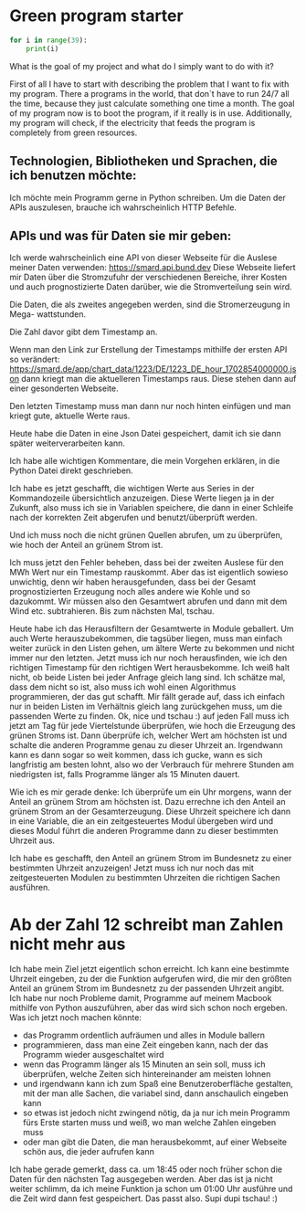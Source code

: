 # Green program starter

```python
for i in range(39):
    print(i)
```

What is the goal of my project and what do I simply want to do with it?

First of all I have to start with describing
the problem that I want to fix with my program.
There a programs in the world, that don´t have 
to run 24/7 all the time, because they just 
calculate something one time a month.
The goal of my program now is to boot the program, 
if it really is in use.
Additionally, my program will check, if the electricity 
that feeds the program is completely from green resources.

## Technologien, Bibliotheken und Sprachen, die ich benutzen möchte:

Ich möchte mein Programm gerne in Python schreiben.
Um die Daten der APIs auszulesen, brauche ich wahrscheinlich HTTP Befehle.

## APIs und was für Daten sie mir geben:

Ich werde wahrscheinlich eine API von dieser Webseite für
die Auslese meiner Daten verwenden: https://smard.api.bund.dev
Diese Webseite liefert mir Daten über die Stromzufuhr der verschiedenen
Bereiche, ihrer Kosten und auch prognostizierte Daten darüber, wie die
Stromverteilung sein wird.

Die Daten, die als zweites angegeben werden, sind die Stromerzeugung in Mega-
wattstunden.

Die Zahl davor gibt dem Timestamp an.

Wenn man den Link zur Erstellung der Timestamps mithilfe der ersten API so verändert: https://smard.de/app/chart_data/1223/DE/1223_DE_hour_1702854000000.json
dann kriegt man die aktuelleren Timestamps raus. Diese stehen dann auf einer gesonderten Webseite.

Den letzten Timestamp muss man dann nur noch hinten einfügen und man kriegt gute, aktuelle Werte raus.

Heute habe die Daten in eine Json Datei gespeichert, damit
ich sie dann später weiterverarbeiten kann.

Ich habe alle wichtigen Kommentare, die mein Vorgehen erklären, in die Python Datei direkt geschrieben.

Ich habe es jetzt geschafft, die wichtigen Werte aus Series in der Kommandozeile übersichtlich anzuzeigen. Diese Werte liegen ja in der Zukunft, also muss ich sie in Variablen speichere, die dann in einer Schleife
nach der korrekten Zeit abgerufen und benutzt/überprüft werden.

Und ich muss noch die nicht grünen Quellen abrufen, um zu überprüfen, wie hoch der Anteil an grünem Strom ist.

Ich muss jetzt den Fehler beheben, dass bei der zweiten Auslese für den MWh Wert nur ein Timestamp rauskommt. 
Aber das ist eigentlich sowieso unwichtig, denn wir haben herausgefunden, dass bei der Gesamt prognostizierten Erzeugung
noch alles andere wie Kohle und so dazukommt. Wir müssen also den Gesamtwert abrufen und dann mit dem Wind etc.
subtrahieren. Bis zum nächsten Mal, tschau.

Heute habe ich das Herausfiltern der Gesamtwerte in Module geballert. Um auch Werte herauszubekommen, die tagsüber liegen, muss man einfach weiter zurück
in den Listen gehen, um ältere Werte zu bekommen und nicht immer nur den letzten. Jetzt muss ich nur noch herausfinden, wie ich den richtigen Timestamp für den richtigen Wert herausbekomme. Ich weiß halt nicht, ob beide Listen bei jeder Anfrage gleich lang sind. Ich schätze mal, dass dem nicht so ist, also muss ich wohl einen Algorithmus programmieren, der das gut schafft. Mir fällt gerade auf, dass ich einfach nur in beiden Listen im Verhältnis gleich lang zurückgehen muss, um die passenden Werte zu finden. Ok, nice und tschau :)
auf jeden Fall muss ich jetzt am Tag für jede Viertelstunde überprüfen, wie hoch die Erzeugung des grünen Stroms
ist. Dann überprüfe ich, welcher Wert am höchsten ist und schalte die anderen Programme genau zu dieser Uhrzeit an. Irgendwann kann es dann sogar so weit
kommen, dass ich gucke, wann es sich langfristig am besten lohnt, also wo der Verbrauch für mehrere Stunden am niedrigsten 
ist, falls Programme länger als 15 Minuten dauert. 

Wie ich es mir gerade denke: Ich überprüfe um ein Uhr morgens, wann der Anteil an grünem Strom am höchsten ist. Dazu errechne ich den Anteil an grünem Strom an der
Gesamterzeugung. Diese Uhrzeit speichere ich dann in eine Variable, die an ein zeitgesteuertes Modul übergeben wird und dieses Modul
führt die anderen Programme dann zu dieser bestimmten Uhrzeit aus.

Ich habe es geschafft, den Anteil an grünem Strom im Bundesnetz zu einer bestimmten Uhrzeit anzuzeigen! Jetzt muss ich nur noch das mit zeitgesteuerten Modulen 
zu bestimmten Uhrzeiten die richtigen Sachen ausführen.
# Ab der Zahl 12 schreibt man Zahlen nicht mehr aus
Ich habe mein Ziel jetzt eigentlich schon erreicht. Ich kann eine bestimmte Uhrzeit eingeben, zu der die
Funktion aufgerufen wird, die mir den größten Anteil an grünem Strom im Bundesnetz zu der passenden Uhrzeit angibt.
Ich habe nur noch Probleme damit, Programme auf meinem Macbook mithilfe von Python auszuführen, aber das wird
sich schon noch ergeben. 
Was ich jetzt noch machen könnte:
- das Programm ordentlich aufräumen und alles in Module ballern
- programmieren, dass man eine Zeit eingeben kann, nach der das Programm
wieder ausgeschaltet wird
- wenn das Programm länger als 15 Minuten an sein soll, muss ich überprüfen,
welche Zeiten sich hintereinander am meisten lohnen
- und irgendwann kann ich zum Spaß eine Benutzeroberfläche gestalten, mit der man
alle Sachen, die variabel sind, dann anschaulich eingeben kann
- so etwas ist jedoch nicht zwingend nötig, da ja nur ich mein Programm fürs Erste starten
muss und weiß, wo man welche Zahlen eingeben muss
- oder man gibt die Daten, die man herausbekommt, auf einer Webseite schön aus, die jeder aufrufen kann

Ich habe gerade gemerkt, dass ca. um 18:45 oder noch früher schon die Daten für den nächsten Tag
ausgegeben werden. Aber das ist ja nicht weiter schlimm, da ich meine Funktion
ja schon um 01:00 Uhr ausführe und die Zeit wird dann fest gespeichert. Das passt also. Supi dupi tschau! :)